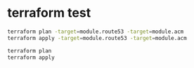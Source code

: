 # terraform test

```sh
terraform plan -target=module.route53 -target=module.acm
terraform apply -target=module.route53 -target=module.acm

terraform plan
terraform apply
```
